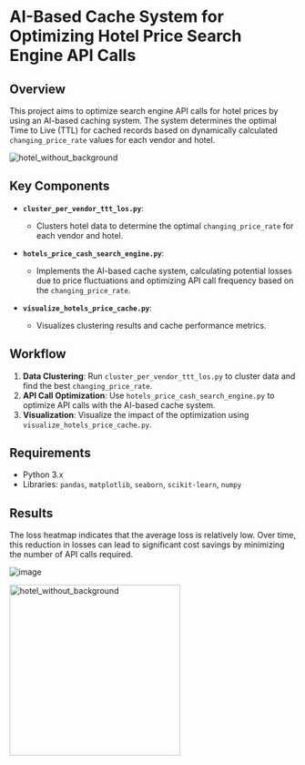 
# AI-Based Cache System for Optimizing Hotel Price Search Engine API Calls

## Overview
This project aims to optimize search engine API calls for hotel prices by using an AI-based caching system. The system determines the optimal Time to Live (TTL) for cached records based on dynamically calculated `changing_price_rate` values for each vendor and hotel.


![hotel_without_background](https://github.com/user-attachments/assets/e21044bb-3e6a-4460-86e7-6535ce709a24)



## Key Components

- **`cluster_per_vendor_ttt_los.py`**: 
  - Clusters hotel data to determine the optimal `changing_price_rate` for each vendor and hotel.
  
- **`hotels_price_cash_search_engine.py`**: 
  - Implements the AI-based cache system, calculating potential losses due to price fluctuations and optimizing API call frequency based on the `changing_price_rate`.

- **`visualize_hotels_price_cache.py`**: 
  - Visualizes clustering results and cache performance metrics.

## Workflow

1. **Data Clustering**: Run `cluster_per_vendor_ttt_los.py` to cluster data and find the best `changing_price_rate`.
2. **API Call Optimization**: Use `hotels_price_cash_search_engine.py` to optimize API calls with the AI-based cache system.
3. **Visualization**: Visualize the impact of the optimization using `visualize_hotels_price_cache.py`.

## Requirements
- Python 3.x
- Libraries: `pandas`, `matplotlib`, `seaborn`, `scikit-learn`, `numpy`

## Results


The loss heatmap indicates that the average loss is relatively low. Over time, this reduction in losses can lead to significant cost savings by minimizing the number of API calls required.


![image](https://github.com/user-attachments/assets/245e7bef-259b-4f8b-910f-00b87872721f)


<img src="https://github.com/user-attachments/assets/8e9b73e4-19aa-4570-9db5-c9409a87f374" alt="hotel_without_background" width="300"/>


